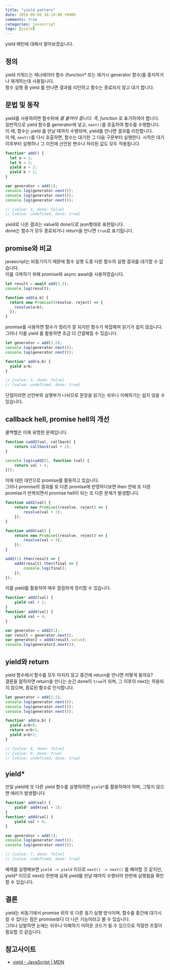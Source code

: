 ```yaml
---
title: "yield pattern"
date: 2019-09-09 10:19:00 +0900
comments: true
categories: javascript
tags: [yield]
---
```



yield 패턴에 대해서 알아보겠습니다.

## 정의

yield 키워드는 제너레이터 함수 (function* 또는  레거시 generator 함수)를 중지하거나 재개하는데 사용됩니다.<br>
함수 실행 중 yield 를 만나면 결과를 리턴하고 함수는 종료되지 않고 대기 합니다.


## 문법 및 동작

yield를 사용하려면 함수뒤에 *를 붙여야 합니다. 즉, function* 로 표기하여야 합니다.<br>
일반적으로 yield 함수를 generator에 넣고, `next()`를 호출하여 함수를 수행합니다.<br>
이 때, 함수는 yield 를 만날 때까지 수행되며, yield를 만나면 결과를 리턴합니다.<br>
이 때, `next()`를 다시 호출하면, 함수는 대기한 그 다음 구문부터 실행한다. 시작은 대기 이후부터 실행하나 그 이전에 선언된 변수나 처리된 값도 모두 적용됩니다.

```js
function* add() {
  let a = 1;
  let b = 2;
  yield a + 2;
  yield b + 2;
}

var generator = add(1);
console.log(generator.next());
console.log(generator.next());
console.log(generator.next());

// {value: 3, done: false}
// {value: undefined, done: true}
```

yield로 나온 결과는 value와 done으로 json형태로 표현됩니다.<br>
done는 함수가 모두 종료되거나 return을 만나면 `true`로 표기됩니다.



## promise와 비교

javascript는 비동기이기 때문에 함수 실행 도중 다른 함수의 실행 결과를 대기할 수 없습니다.<br>
이를 극복하기 위해 promise와 async await을 사용하였습니다.

```js
let result = await add(3,5);
console.log(result);

function add(a,b) {
  return new Promise((resolve, reject) => {
    resolve(a+b);
  });
}

```

promise를 사용하면 함수가 정리가 잘 되지만 함수가 복잡해져 읽기가 쉽지 않습니다.<br>
그러나 이를 yield 를 활용하면 조금 더 간결해질 수 있습니다.

```js
let generator = add(3,5);
console.log(generator.next());
console.log(generator.next());

function* add(a,b) {
  yield a+b;
}

// {value: 3, done: false}
// {value: undefined, done: true}

```

단점이라면 선언부와 실행부가 나뉘므로 문장을 읽기는 쉬우나 이해하기는 쉽지 않을 수 있습니다.


## callback hell, promise hell의 개선

콜백헬은 이제 유명한 문제입니다.

```js
function cadd2(val, callback) {
	return callback(val + 2);
}

console.log(cadd2(1, function (val) {
	return val + 4;
}));
```

이에 대한 대안으로 promise를 활용하고 있습니다.<br>
그러나 promise의 결과를 또 다른 promise에 반영하다보면 then 안에 또 다른 promise가 반복되면서 promise hell이 되는 또 다른 문제가 발생합니다.

```js
function add2(val) {
	return new Promise((resolve, reject) => {
		resolve(val + 2);
	});
}

function add4(val) {
	return new Promise((resolve, reject) => {
		resolve(val + 4);
	});
}

add2(1).then(result => {
	add4(result).then(final => {
		console.log(final); 
	});
});

```


이를 yield를 활용하여 매우 깔끔하게 정리할 수 있습니다.

```js
function* add2(val) {
	yield val + 2;
}
function* add4(val) {
	yield val + 4;
}

var generator = add2(1);
var result = generator.next();
var generator2 = add4(result.value);
console.log(generator2.next());
```

## yield와 return 

yield 함수에서 함수를 모두 마치지 않고 중간에 return을 만나면 어떻게 될까요?<br>
결론을 말하자면 return을 만나는 순간 done이 `true`가 되며, 그 이후의 next는 허용되지 않으며, 종료된 함수로 인식합니다.

```js
let generator = add(3,5);
console.log(generator.next());
console.log(generator.next());
console.log(generator.next());

function* add(a,b) {
  yield a+b+0;
  return a+b+1;
  yield a+b+2;
}

// {value: 8, done: false}
// {value: 9, done: true}
// {value: undefined, done: true}
```


## yield*

만일 yield에 또 다른 yield 함수를 실행하려면 `yield*`를 활용하여야 하며, 그렇지 않으면 에러가 발생합니다.

```js
function* add(val) {
	yield* add4(val + 2);
}
function* add4(val) {
	yield val + 4;
}

var generator = add(1);
console.log(generator.next());
console.log(generator.next());

// {value: 7, done: false}
// {value: undefined, done: true}
```

예제를 실행해보면 `yield -> yield` 이므로 `next() -> next()` 를 해야할 것 같지만, yield* 이므로 next() 한번에 실제 yield를 만날 때까지 수행되어 한번에 실행됨을 확인할 수 있습니다.


## 결론

yield는 비동기에서 promise 외의 또 다른 동기 실행 방식이며, 함수를 중간에 대기시킬 수 있다는 점은 promise보다 더 나은 기능이라고 볼 수 있습니다.<br>
그러나 남발하면 눈에는 쉬우나 이해하기 어려운 코드가 될 수 있으므로 적절한 조절이 필요할 것 같습니다.


## 참고사이트
- [yield - JavaScript \| MDN](https://developer.mozilla.org/ko/docs/Web/JavaScript/Reference/Operators/yield)
